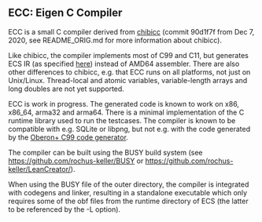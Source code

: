 ## ECC: Eigen C Compiler

ECC is a small C compiler derived from [chibicc](https://github.com/rui314/chibicc) (commit 90d1f7f from Dec 7, 2020, see README_ORIG.md for more information about chibicc).

Like chibicc, the compiler implements most of C99 and C11, but generates ECS IR (as specified [here](https://ecs.openbrace.org/manual/manualch23.html#x139-77200023)) instead of AMD64 assembler. There are also other differences to chibicc, e.g. that ECC runs on all platforms, not just on Unix/Linux. Thread-local and atomic variables, variable-length arrays and long doubles are not yet supported.

ECC is work in progress. The generated code is known to work on x86, x86_64, arma32 and arma64. There is a minimal implementation of the C runtime library used to run the testcases. The compiler is known to be compatible with e.g. SQLite or libpng, but not e.g. with the code generated by the [Oberon+ C99 code generator](https://github.com/rochus-keller/Oberon).

The compiler can be built using the BUSY build system (see https://github.com/rochus-keller/BUSY or https://github.com/rochus-keller/LeanCreator/).

When using the BUSY file of the outer directory, the compiler is integrated with codegens and linker, resulting in a standalone executable which only requires some of the obf files from the runtime directory of ECS (the latter to be referenced by the -L option).
